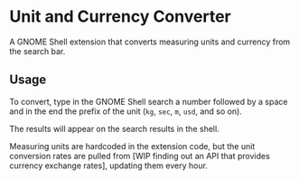 # Unit and Currency Converter

A GNOME Shell extension that converts measuring units and currency from the search bar.

## Usage

To convert, type in the GNOME Shell search a number followed by a space and in the end the prefix of the unit (`kg`, `sec`, `m`, `usd`, and so on).

The results will appear on the search results in the shell.

Measuring units are hardcoded in the extension code, but the unit conversion rates are pulled from [WIP finding out an API that provides currency exchange rates], updating them every hour.
